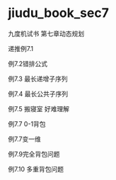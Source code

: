 # jiudu_book_sec7
九度机试书 第七章动态规划 

递推例7.1

例7.2错排公式

例7.3 最长递增子序列

例7.4 最长公共子序列

例7.5 搬寝室 好难理解

例7.7 0-1背包

例7.7变一维

例7.9完全背包问题

例7.10 多重背包问题

